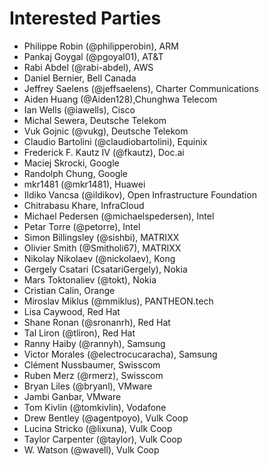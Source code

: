 # Interested Parties

- Philippe Robin (@philipperobin), ARM
- Pankaj Goygal (@pgoyal01), AT&T
- Rabi Abdel (@rabi-abdel), AWS
- Daniel Bernier, Bell Canada
- Jeffrey Saelens (@jeffsaelens), Charter Communications
- Aiden Huang (@Aiden128),Chunghwa Telecom
- Ian Wells (@iawells), Cisco
- Michal Sewera, Deutsche Telekom
- Vuk Gojnic (@vukg), Deutsche Telekom
- Claudio Bartolini (@claudiobartolini), Equinix
- Frederick F. Kautz IV (@fkautz), Doc.ai
- Maciej Skrocki, Google
- Randolph Chung, Google
- mkr1481 (@mkr1481), Huawei
- Ildiko Vancsa (@ildikov), Open Infrastructure Foundation
- Chitrabasu Khare, InfraCloud
- Michael Pedersen (@michaelspedersen), Intel
- Petar Torre (@petorre), Intel
- Simon Billingsley (@sishbi), MATRIXX
- Olivier Smith (@Smitholi67), MATRIXX
- Nikolay Nikolaev (@nickolaev), Kong
- Gergely Csatari (CsatariGergely), Nokia
- Mars Toktonaliev (@tokt), Nokia
- Cristian Calin, Orange
- Miroslav Miklus (@mmiklus), PANTHEON.tech
- Lisa Caywood, Red Hat
- Shane Ronan (@sronanrh), Red Hat
- Tal Liron (@tliron), Red Hat
- Ranny Haiby (@rannyh), Samsung
- Victor Morales (@electrocucaracha), Samsung
- Clément Nussbaumer, Swisscom
- Ruben Merz (@rmerz), Swisscom
- Bryan Liles (@bryanl), VMware
- Jambi Ganbar, VMware
- Tom Kivlin (@tomkivlin), Vodafone
- Drew Bentley (@agentpoyo), Vulk Coop
- Lucina Stricko (@lixuna), Vulk Coop
- Taylor Carpenter (@taylor), Vulk Coop
- W. Watson (@wavell), Vulk Coop

